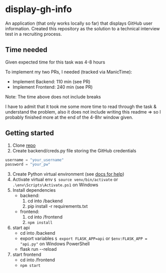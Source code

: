 # display-gh-info
An application (that only works locally so far) that displays GitHub user information. Created this repository as the solution to a technical interview test in a recruiting process.

## Time needed
Given expected time for this task was 4-8 hours

To implement my two PRs, I needed (tracked via ManicTime):
- Implement Backend: 110 min (see PR)
- Implement Frontend: 240 min (see PR)

Note: The time above does not include breaks


I have to admit that it took me some more time to read through the task & understand the problem, also it does not include writing this readme => so I probably finished more at the end of the 4-8hr window given.

## Getting started
1. Clone [repo](https://github.com/p6l-richard/display-gh-info)
2. Create backend/creds.py file storing the GitHub credentials 
```python 
username = "your_username"
password = "your_pw"
```
3. Create Python virtual environment (see [docs for help](https://docs.python.org/3/library/venv.html#creating-virtual-environments))
4. Activate virtual env `$ source venv/bin/activate` or `.\env\Scripts\Activate.ps1` on Windows
5. Install dependencies
    - backend: 
        1. cd into /backend
        2. pip install -r requirements.txt
    - frontend:
        1. cd into /frontend
        2. `npm install`
6. start api
    - cd into /backend
    - export variables `$ export FLASK_APP=api` or `$env:FLASK_APP = "api.py"` on Windows PowerShell
    - flask run --reload
7. start frontend
    - cd into /frontend
    - `npm start`
